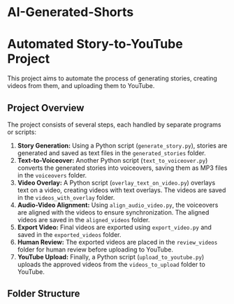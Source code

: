 # AI-Generated-Shorts


# Automated Story-to-YouTube Project

This project aims to automate the process of generating stories, creating videos from them, and uploading them to YouTube.

## Project Overview

The project consists of several steps, each handled by separate programs or scripts:
1. **Story Generation:** Using a Python script (`generate_story.py`), stories are generated and saved as text files in the `generated_stories` folder.
2. **Text-to-Voiceover:** Another Python script (`text_to_voiceover.py`) converts the generated stories into voiceovers, saving them as MP3 files in the `voiceovers` folder.
3. **Video Overlay:** A Python script (`overlay_text_on_video.py`) overlays text on a video, creating videos with text overlays. The videos are saved in the `videos_with_overlay` folder.
4. **Audio-Video Alignment:** Using `align_audio_video.py`, the voiceovers are aligned with the videos to ensure synchronization. The aligned videos are saved in the `aligned_videos` folder.
5. **Export Video:** Final videos are exported using `export_video.py` and saved in the `exported_videos` folder.
6. **Human Review:** The exported videos are placed in the `review_videos` folder for human review before uploading to YouTube.
7. **YouTube Upload:** Finally, a Python script (`upload_to_youtube.py`) uploads the approved videos from the `videos_to_upload` folder to YouTube.
## Folder Structure
